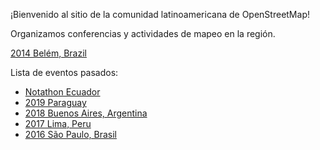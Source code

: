 ¡Bienvenido al sitio de la comunidad latinoamericana de OpenStreetMap!

Organizamos conferencias y actividades de mapeo en la región.

[2014 Belém, Brazil](https://2024.osmlatam.org)

Lista de eventos pasados:

- [Notathon Ecuador](2024-01-06-NotathonEcuador.md)
- [2019 Paraguay](https://2019.osmlatam.org)
- [2018 Buenos Aires, Argentina](https://2018.osmlatam.org)
- [2017 Lima, Peru](https://2017.osmlatam.org)
- [2016 São Paulo, Brasil](https://2016.osmlatam.org)

